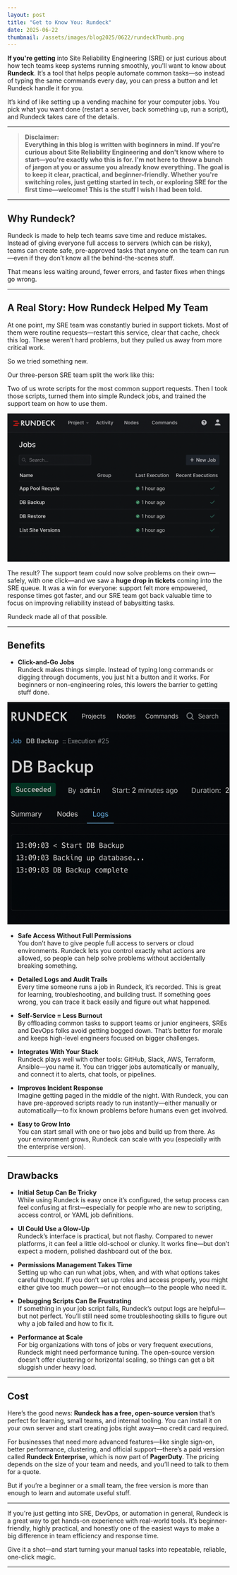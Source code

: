 ```yaml
---
layout: post
title: "Get to Know You: Rundeck"
date: 2025-06-22
thumbnail: /assets/images/blog2025/0622/rundeckThumb.png
---
```


**If you're getting** into Site Reliability Engineering (SRE) or just curious about how tech teams keep systems running smoothly, you'll want to know about **Rundeck**. It’s a tool that helps people automate common tasks—so instead of typing the same commands every day, you can press a button and let Rundeck handle it for you.

It’s kind of like setting up a vending machine for your computer jobs. You pick what you want done (restart a server, back something up, run a script), and Rundeck takes care of the details.

---

> 
> **Disclaimer:  
> Everything in this blog is written with beginners in mind. If you're curious about Site Reliability Engineering and don't know where to start—you're exactly who this is for. I'm not here to throw a bunch of jargon at you or assume you already know everything. The goal is to keep it clear, practical, and beginner-friendly. Whether you're switching roles, just getting started in tech, or exploring SRE for the first time—welcome! This is the stuff I wish I had been told.**
> 

---

## Why Rundeck?

Rundeck is made to help tech teams save time and reduce mistakes. Instead of giving everyone full access to servers (which can be risky), teams can create safe, pre-approved tasks that anyone on the team can run—even if they don’t know all the behind-the-scenes stuff.

That means less waiting around, fewer errors, and faster fixes when things go wrong.

---

## A Real Story: How Rundeck Helped My Team

At one point, my SRE team was constantly buried in support tickets. Most of them were routine requests—restart this service, clear that cache, check this log. These weren’t hard problems, but they pulled us away from more critical work.

So we tried something new.

Our three-person SRE team split the work like this:
  
Two of us wrote scripts for the most common support requests. Then I took those scripts, turned them into simple Rundeck jobs, and trained the support team on how to use them.

![Rundeck Job List Example](/assets/images/blog2025/0622/rundeckList.png)


The result? The support team could now solve problems on their own—safely, with one click—and we saw a **huge drop in tickets** coming into the SRE queue. It was a win for everyone: support felt more empowered, response times got faster, and our SRE team got back valuable time to focus on improving reliability instead of babysitting tasks.

Rundeck made all of that possible.

---

## Benefits

- **Click-and-Go Jobs**  
  Rundeck makes things simple. Instead of typing long commands or digging through documents, you just hit a button and it works. For beginners or non-engineering roles, this lowers the barrier to getting stuff done.

![Rundeck Jobs](/assets/images/blog2025/0622/rundeckLog.png)

- **Safe Access Without Full Permissions**  
  You don’t have to give people full access to servers or cloud environments. Rundeck lets you control exactly what actions are allowed, so people can help solve problems without accidentally breaking something.

- **Detailed Logs and Audit Trails**  
  Every time someone runs a job in Rundeck, it’s recorded. This is great for learning, troubleshooting, and building trust. If something goes wrong, you can trace it back easily and figure out what happened.

- **Self-Service = Less Burnout**  
  By offloading common tasks to support teams or junior engineers, SREs and DevOps folks avoid getting bogged down. That’s better for morale and keeps high-level engineers focused on bigger challenges.

- **Integrates With Your Stack**  
  Rundeck plays well with other tools: GitHub, Slack, AWS, Terraform, Ansible—you name it. You can trigger jobs automatically or manually, and connect it to alerts, chat tools, or pipelines.

- **Improves Incident Response**  
  Imagine getting paged in the middle of the night. With Rundeck, you can have pre-approved scripts ready to run instantly—either manually or automatically—to fix known problems before humans even get involved.

- **Easy to Grow Into**  
  You can start small with one or two jobs and build up from there. As your environment grows, Rundeck can scale with you (especially with the enterprise version).

---

## Drawbacks

- **Initial Setup Can Be Tricky**  
  While using Rundeck is easy once it’s configured, the setup process can feel confusing at first—especially for people who are new to scripting, access control, or YAML job definitions.

- **UI Could Use a Glow-Up**  
  Rundeck’s interface is practical, but not flashy. Compared to newer platforms, it can feel a little old-school or clunky. It works fine—but don’t expect a modern, polished dashboard out of the box.

- **Permissions Management Takes Time**  
  Setting up who can run what jobs, when, and with what options takes careful thought. If you don’t set up roles and access properly, you might either give too much power—or not enough—to the people who need it.

- **Debugging Scripts Can Be Frustrating**  
  If something in your job script fails, Rundeck’s output logs are helpful—but not perfect. You’ll still need some troubleshooting skills to figure out why a job failed and how to fix it.

- **Performance at Scale**  
  For big organizations with tons of jobs or very frequent executions, Rundeck might need performance tuning. The open-source version doesn’t offer clustering or horizontal scaling, so things can get a bit sluggish under heavy load.

---

## Cost

Here’s the good news: **Rundeck has a free, open-source version** that’s perfect for learning, small teams, and internal tooling. You can install it on your own server and start creating jobs right away—no credit card required.

For businesses that need more advanced features—like single sign-on, better performance, clustering, and official support—there’s a paid version called **Rundeck Enterprise**, which is now part of **PagerDuty**. The pricing depends on the size of your team and needs, and you’ll need to talk to them for a quote.

But if you’re a beginner or a small team, the free version is more than enough to learn and automate useful stuff.

---

If you're just getting into SRE, DevOps, or automation in general, Rundeck is a great way to get hands-on experience with real-world tools. It’s beginner-friendly, highly practical, and honestly one of the easiest ways to make a big difference in team efficiency and response time.

Give it a shot—and start turning your manual tasks into repeatable, reliable, one-click magic.

---